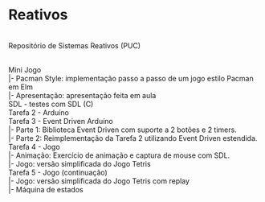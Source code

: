 # Reativos
<br>Repositório de Sistemas Reativos (PUC)

<br>Mini Jogo
<br>  |- Pacman Style: implementação passo a passo de um jogo estilo Pacman em Elm
<br>  |- Apresentação: apresentação feita em aula
<br>SDL - testes com SDL (C)
<br>Tarefa 2 - Arduíno
<br>Tarefa 3 - Event Driven Arduíno
<br>  |- Parte 1: Biblioteca Event Driven com suporte a 2 botões e 2 timers.
<br>  |- Parte 2: Reimplementação da Tarefa 2 utilizando Event Driven estendida.
<br>Tarefa 4 - Jogo
<br>  |- Animação: Exercício de animação e captura de mouse com SDL.
<br>  |- Jogo: versão simplificada do Jogo Tetris
<br>Tarefa 5 - Jogo (continuação)
<br>  |- Jogo: versão simplificada do Jogo Tetris com replay
<br>  |- Máquina de estados
